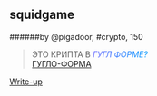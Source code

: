 ## squidgame  
######by @pigadoor, #crypto, 150  

>ЭТО КРИПТА В <span style="background: linear-gradient(to right, #6666ff, #0099ff , #00ff00, #ff3399, #6666ff); -webkit-background-clip: text; background-clip: text;color: transparent; animation: rainbow_animation 6s ease-in-out infinite;background-size: 400% 100%;"> *ГУГЛ ФОРМЕ?*</span>  
[ГУГЛО-ФОРМА](https://forms.gle/xa1PFTrPVJsYpBJG7)


[Write-up](WRITEUP.md)  
